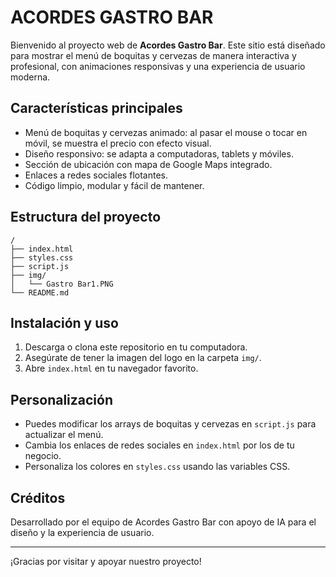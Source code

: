 
# ACORDES GASTRO BAR

Bienvenido al proyecto web de **Acordes Gastro Bar**. Este sitio está diseñado para mostrar el menú de boquitas y cervezas de manera interactiva y profesional, con animaciones responsivas y una experiencia de usuario moderna.

## Características principales
- Menú de boquitas y cervezas animado: al pasar el mouse o tocar en móvil, se muestra el precio con efecto visual.
- Diseño responsivo: se adapta a computadoras, tablets y móviles.
- Sección de ubicación con mapa de Google Maps integrado.
- Enlaces a redes sociales flotantes.
- Código limpio, modular y fácil de mantener.

## Estructura del proyecto

```
/
├── index.html
├── styles.css
├── script.js
├── img/
│   └── Gastro Bar1.PNG
└── README.md
```

## Instalación y uso
1. Descarga o clona este repositorio en tu computadora.
2. Asegúrate de tener la imagen del logo en la carpeta `img/`.
3. Abre `index.html` en tu navegador favorito.

## Personalización
- Puedes modificar los arrays de boquitas y cervezas en `script.js` para actualizar el menú.
- Cambia los enlaces de redes sociales en `index.html` por los de tu negocio.
- Personaliza los colores en `styles.css` usando las variables CSS.

## Créditos
Desarrollado por el equipo de Acordes Gastro Bar con apoyo de IA para el diseño y la experiencia de usuario.

---

¡Gracias por visitar y apoyar nuestro proyecto!

